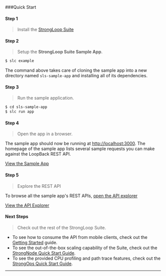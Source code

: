 ###Quick Start

<h4>Step 1</h4>

> Install the [StrongLoop Suite](#NEED_LINK)

<h4>Step 2</h4>

> Setup the **StrongLoop Suite Sample App**.

```sh
$ slc example
```

The command above takes care of cloning the sample app into a new directory
named `sls-sample-app` and installing all of its dependencies.


<h4>Step 3</h4>

> Run the sample application.

```sh
$ cd sls-sample-app
$ slc run app
```

<h4>Step 4</h4>

> Open the app in a browser.

The sample app should now be running at <http://localhost:3000>. The homepage of
the sample app lists several sample requests you can make against the LoopBack
REST API.

<a href="http://localhost:3000" class="status btn btn-primary" target="_blank">
View the Sample App</a>

<h4>Step 5</h4>

> Explore the REST API

To browse all the sample app's REST APIs,
[open the API explorer](http://localhost:3000/explorer)

<a href="http://localhost:3000/explorer" class="status btn btn-primary">View the
API Explorer</a>

<h4>Next Steps</h4>

> Check out the rest of the StrongLoop Suite.

 - To see how to consume the API from mobile clients, check out the [Getting Started](#getting-started) guide.
 - To see the out-of-the-box scaling capability of the Suite, check out the
 [StrongNode Quick Start Guide](http://docs.strongloop.com/strongnode#quick-start).
 - To see the provided CPU profiling and path trace features, check out the
 [StrongOps Quick Start Guide](http://docs.strongloop.com/strongops#quick-start).


---

